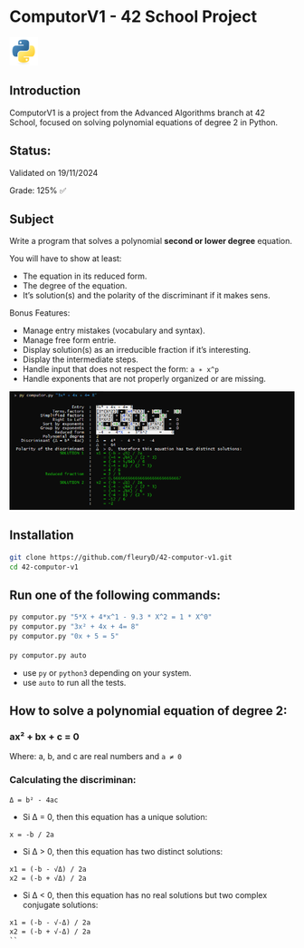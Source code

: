 # ComputorV1 - 42 School Project

<a href="https://www.python.org" target="_blank" rel="noreferrer"><img src="https://raw.githubusercontent.com/devicons/devicon/master/icons/python/python-original.svg" alt="python" width="50" height="50"/></a>

## Introduction

ComputorV1 is a project from the Advanced Algorithms branch at 42 School, focused on solving polynomial equations of degree 2 in Python.

## Status:

Validated on 19/11/2024

Grade: 125% ✅

## Subject

Write a program that solves a polynomial **second or lower degree** equation.

You will have to show at least:

- The equation in its reduced form.
- The degree of the equation.
- It’s solution(s) and the polarity of the discriminant if it makes sens.

Bonus Features:

- Manage entry mistakes (vocabulary and syntax).
- Manage free form entrie.
- Display solution(s) as an irreducible fraction if it’s interesting.
- Display the intermediate steps.
- Handle input that does not respect the form: `a ∗ x^p`
- Handle exponents that are not properly organized or are missing.

![Screenshot](./assets/screenshot-01.png)

## Installation

```bash
git clone https://github.com/fleuryD/42-computor-v1.git
cd 42-computor-v1
```

## Run one of the following commands:

```bash
py computor.py "5*X + 4*x^1 - 9.3 * X^2 = 1 * X^0"
py computor.py "3x² + 4x + 4= 8"
py computor.py "0x + 5 = 5"

py computor.py auto
```

- use `py` or `python3` depending on your system.
- use `auto` to run all the tests.

## How to solve a polynomial equation of degree 2:

### ax² + bx + c = 0

Where: a, b, and c are real numbers and `a ≠ 0`

### Calculating the discriminan:

```
Δ = b² - 4ac
```

- Si Δ = 0, then this equation has a unique solution:

```
x = -b / 2a
```

- Si Δ > 0, then this equation has two distinct solutions:

```
x1 = (-b - √Δ) / 2a
x2 = (-b + √Δ) / 2a
```

- Si Δ < 0, then this equation has no real solutions but two complex conjugate solutions:

```
x1 = (-b - √-Δ) / 2a
x2 = (-b + √-Δ) / 2a
``
```
